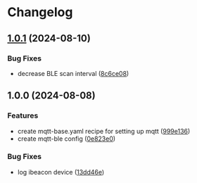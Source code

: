 # Changelog

## [1.0.1](https://github.com/chingr-com/esphome-templates/compare/v1.0.0...v1.0.1) (2024-08-10)


### Bug Fixes

* decrease BLE scan interval ([8c6ce08](https://github.com/chingr-com/esphome-templates/commit/8c6ce08c57902fd625c6ca4a12b4de455aa2c8dc))

## 1.0.0 (2024-08-08)


### Features

* create mqtt-base.yaml recipe for setting up mqtt ([999e136](https://github.com/chingr-com/esphome-templates/commit/999e136a0d095f7be1e054aaa9a51d8b0aa2fe0d))
* create mqtt-ble config ([0e823e0](https://github.com/chingr-com/esphome-templates/commit/0e823e0cbfdfc10829da933f0d840d4e1789361b))


### Bug Fixes

* log ibeacon device ([13dd46e](https://github.com/chingr-com/esphome-templates/commit/13dd46ebb9dbad3124b4fd1a325c86798d8e0af0))
